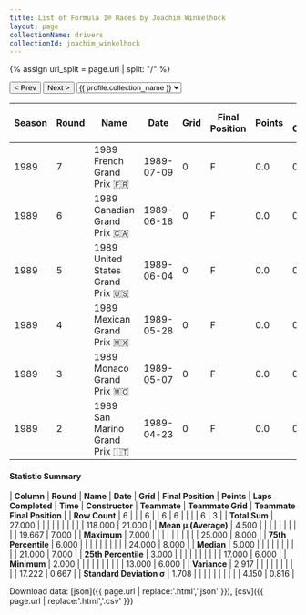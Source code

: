 ```yaml
---
title: List of Formula 1® Races by Joachim Winkelhock
layout: page
collectionName: drivers
collectionId: joachim_winkelhock
---
```


{% assign url_split = page.url | split: "/" %}
<div id="collection-navigation">
<button onclick="selector.options[selector.selectedIndex-1].value && (window.location = selector.options[selector.selectedIndex-1].value);">&lt; Prev</button>
<button onclick="selector.options[selector.selectedIndex+1].value && (window.location = selector.options[selector.selectedIndex+1].value);">Next &gt;</button>
<select id="selector" onchange="this.options[this.selectedIndex].value && (window.location = this.options[this.selectedIndex].value);">
  {% for collectionId in site.data[page.collectionName].refs %}
    {% if collectionId == page.collectionId %}
      {% assign selected = "selected" %}
    {% else %}
      {% assign selected = "" %}
    {% endif %}
    {% assign profile = site.data[page.collectionName][collectionId].profile %}
    <option value="/f1/{{ page.collectionName }}/{{ collectionId }}/{{ url_split[4] }}" {{ selected }}>{{ profile.collection_name }}</option>
  {% endfor %}
</select>
</div>

| Season | Round | Name | Date | Grid | Final Position | Points | Laps Completed | Time | Constructor | Teammate | Teammate Grid | Teammate Final Position |
|--|--|--|--|--|--|--|--|--|--|--|--|--|
| 1989 | 7 | 1989 French Grand Prix 🇫🇷 | 1989-07-09 | 0 | F | 0.0 | 0 |   | AGS 🇫🇷 | [Gabriele Tarquini 🇮🇹](/f1/drivers/tarquini) | 21 | R |
| 1989 | 6 | 1989 Canadian Grand Prix 🇨🇦 | 1989-06-18 | 0 | F | 0.0 | 0 |   | AGS 🇫🇷 | [Gabriele Tarquini 🇮🇹](/f1/drivers/tarquini) | 25 | R |
| 1989 | 5 | 1989 United States Grand Prix 🇺🇸 | 1989-06-04 | 0 | F | 0.0 | 0 |   | AGS 🇫🇷 | [Gabriele Tarquini 🇮🇹](/f1/drivers/tarquini) | 24 | 7 |
| 1989 | 4 | 1989 Mexican Grand Prix 🇲🇽 | 1989-05-28 | 0 | F | 0.0 | 0 |   | AGS 🇫🇷 | [Gabriele Tarquini 🇮🇹](/f1/drivers/tarquini) | 17 | 6 |
| 1989 | 3 | 1989 Monaco Grand Prix 🇲🇨 | 1989-05-07 | 0 | F | 0.0 | 0 |   | AGS 🇫🇷 | [Gabriele Tarquini 🇮🇹](/f1/drivers/tarquini) | 13 | R |
| 1989 | 2 | 1989 San Marino Grand Prix 🇮🇹 | 1989-04-23 | 0 | F | 0.0 | 0 |   | AGS 🇫🇷 | [Gabriele Tarquini 🇮🇹](/f1/drivers/tarquini) | 18 | 8 |

#### Statistic Summary

| **Column** | **Round** | **Name** | **Date** | **Grid** | **Final Position** | **Points** | **Laps Completed** | **Time** | **Constructor** | **Teammate** | **Teammate Grid** | **Teammate Final Position** |
| **Row Count** | 6 |  |  | 6 |  | 6 | 6 |  |  |  | 6 | 3 |
| **Total Sum** | 27.000 |  |  |  |  |  |  |  |  |  | 118.000 | 21.000 |
| **Mean μ (Average)** | 4.500 |  |  |  |  |  |  |  |  |  | 19.667 | 7.000 |
| **Maximum** | 7.000 |  |  |  |  |  |  |  |  |  | 25.000 | 8.000 |
| **75th Percentile** | 6.000 |  |  |  |  |  |  |  |  |  | 24.000 | 8.000 |
| **Median** | 5.000 |  |  |  |  |  |  |  |  |  | 21.000 | 7.000 |
| **25th Percentile** | 3.000 |  |  |  |  |  |  |  |  |  | 17.000 | 6.000 |
| **Minimum** | 2.000 |  |  |  |  |  |  |  |  |  | 13.000 | 6.000 |
| **Variance** | 2.917 |  |  |  |  |  |  |  |  |  | 17.222 | 0.667 |
| **Standard Deviation σ** | 1.708 |  |  |  |  |  |  |  |  |  | 4.150 | 0.816 |

Download data: [json]({{ page.url | replace:'.html','.json' }}), [csv]({{ page.url | replace:'.html','.csv' }})
